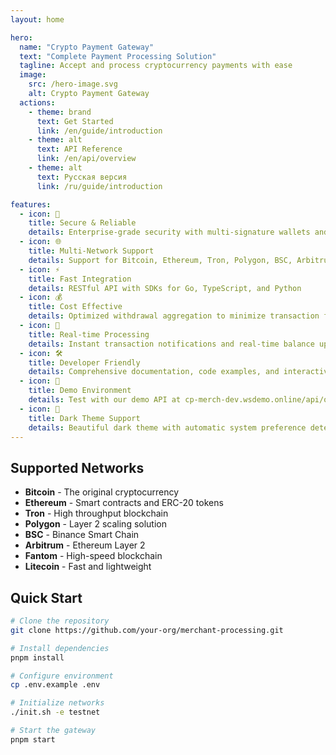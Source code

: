 ```yaml
---
layout: home

hero:
  name: "Crypto Payment Gateway"
  text: "Complete Payment Processing Solution"
  tagline: Accept and process cryptocurrency payments with ease
  image:
    src: /hero-image.svg
    alt: Crypto Payment Gateway
  actions:
    - theme: brand
      text: Get Started
      link: /en/guide/introduction
    - theme: alt
      text: API Reference
      link: /en/api/overview
    - theme: alt
      text: Русская версия
      link: /ru/guide/introduction

features:
  - icon: 🔐
    title: Secure & Reliable
    details: Enterprise-grade security with multi-signature wallets and advanced encryption
  - icon: 🌐
    title: Multi-Network Support
    details: Support for Bitcoin, Ethereum, Tron, Polygon, BSC, Arbitrum, Fantom, and Litecoin
  - icon: ⚡
    title: Fast Integration
    details: RESTful API with SDKs for Go, TypeScript, and Python
  - icon: 💰
    title: Cost Effective
    details: Optimized withdrawal aggregation to minimize transaction fees
  - icon: 🔄
    title: Real-time Processing
    details: Instant transaction notifications and real-time balance updates
  - icon: 🛠️
    title: Developer Friendly
    details: Comprehensive documentation, code examples, and interactive API explorer
  - icon: 🧪
    title: Demo Environment
    details: Test with our demo API at cp-merch-dev.wsdemo.online/api/openapi/
  - icon: 🌙
    title: Dark Theme Support
    details: Beautiful dark theme with automatic system preference detection and manual toggle
---
```


## Supported Networks

- **Bitcoin** - The original cryptocurrency
- **Ethereum** - Smart contracts and ERC-20 tokens  
- **Tron** - High throughput blockchain
- **Polygon** - Layer 2 scaling solution
- **BSC** - Binance Smart Chain
- **Arbitrum** - Ethereum Layer 2
- **Fantom** - High-speed blockchain
- **Litecoin** - Fast and lightweight

## Quick Start

```bash
# Clone the repository
git clone https://github.com/your-org/merchant-processing.git

# Install dependencies
pnpm install

# Configure environment
cp .env.example .env

# Initialize networks
./init.sh -e testnet

# Start the gateway
pnpm start
```

<style>
.network-grid {
  display: grid;
  grid-template-columns: repeat(auto-fit, minmax(120px, 1fr));
  gap: 1rem;
  margin: 2rem 0;
}

.network-item {
  display: flex;
  flex-direction: column;
  align-items: center;
  padding: 1rem;
  border: 1px solid var(--vp-c-border);
  border-radius: 8px;
  transition: all 0.3s ease;
}

.network-item:hover {
  border-color: var(--vp-c-brand);
  transform: translateY(-2px);
}

.network-item img {
  width: 48px;
  height: 48px;
  margin-bottom: 0.5rem;
}

.network-item span {
  font-weight: 500;
  color: var(--vp-c-text-1);
}
</style> 